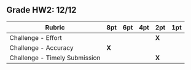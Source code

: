 ## Grade HW2: 12/12

| **Rubric** | **8pt** | **6pt** | **4pt** | **2pt** | **1pt** |
| --- | ---| --- | --- | --- | --- |
| Challenge - Effort |  | | | **X** | |
| Challenge - Accuracy | **X**  | | | | |
| Challenge - Timely Submission | | | | **X** | |
